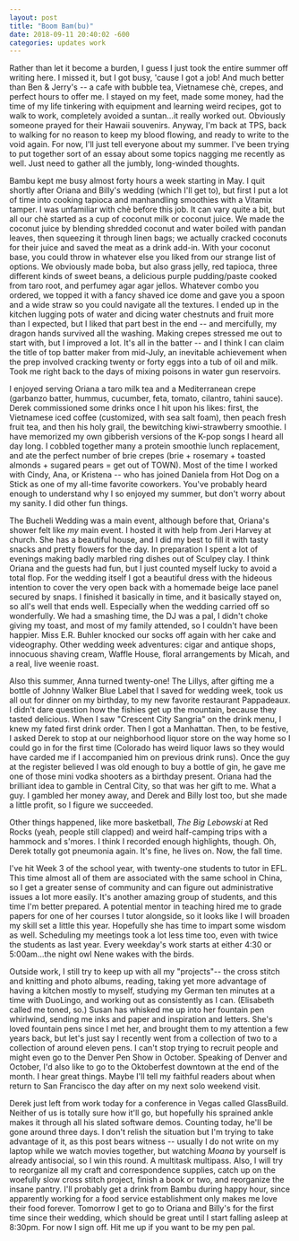 ```yaml
---
layout: post
title: "Boom Bam(bu)"
date: 2018-09-11 20:40:02 -600
categories: updates work
--- 
```

Rather than let it become a burden, I guess I just took the entire summer off writing here. I missed it, but I got busy, 'cause I got a job! And much better than Ben & Jerry's -- a cafe with bubble tea, Vietnamese chè, crepes, and perfect hours to offer me. I stayed on my feet, made some money, had the time of my life tinkering with equipment and learning weird recipes, got to walk to work, completely avoided a suntan...it really worked out. Obviously someone prayed for their Hawaii souvenirs. Anyway, I'm back at TPS, back to walking for no reason to keep my blood flowing, and ready to write to the void again. For now, I'll just tell everyone about my summer. I've been trying to put together sort of an essay about some topics nagging me recently as well. Just need to gather all the jumbly, long-winded thoughts.

Bambu kept me busy almost forty hours a week starting in May. I quit shortly after Oriana and Billy's wedding (which I'll get to), but first I put a lot of time into cooking tapioca and manhandling smoothies with a Vitamix tamper. I was unfamiliar with chè before this job. It can vary quite a bit, but all our chè started as a cup of coconut milk or coconut juice. We made the coconut juice by blending shredded coconut and water boiled with pandan leaves, then squeezing it through linen bags; we actually cracked coconuts for their juice and saved the meat as a drink add-in. With your coconut base, you could throw in whatever else you liked from our strange list of options. We obviously made boba, but also grass jelly, red tapioca, three different kinds of sweet beans, a delicious purple pudding/paste cooked from taro root, and perfumey agar agar jellos. Whatever combo you ordered, we topped it with a fancy shaved ice dome and gave you a spoon and a wide straw so you could navigate all the textures. I ended up in the kitchen lugging pots of water and dicing water chestnuts and fruit more than I expected, but I liked that part best in the end -- and mercifully, my dragon hands survived all the washing. Making crepes stressed me out to start with, but I improved a lot. It's all in the batter -- and I think I can claim the title of top batter maker from mid-July, an inevitable achievement when the prep involved cracking twenty or forty eggs into a tub of oil and milk. Took me right back to the days of mixing poisons in water gun reservoirs. 

I enjoyed serving Oriana a taro milk tea and a Mediterranean crepe (garbanzo batter, hummus, cucumber, feta, tomato, cilantro, tahini sauce). Derek commissioned some drinks once I hit upon his likes: first, the Vietnamese iced coffee (customized, with sea salt foam), then peach fresh fruit tea, and then his holy grail, the bewitching kiwi-strawberry smoothie. I have memorized my own gibberish versions of the K-pop songs I heard all day long. I cobbled together many a protein smoothie lunch replacement, and ate the perfect number of brie crepes (brie + rosemary + toasted almonds + sugared pears = get out of TOWN). Most of the time I worked with Cindy, Ana, or Kristena -- who has joined Daniela from Hot Dog on a Stick as one of my all-time favorite coworkers. You've probably heard enough to understand why I so enjoyed my summer, but don't worry about my sanity. I did other fun things.

The Bucheli Wedding was a main event, although before that, Oriana's shower felt like *my* main event. I hosted it with help from Jeri Harvey at church. She has a beautiful house, and I did my best to fill it with tasty snacks and pretty flowers for the day. In preparation I spent a lot of evenings making badly marbled ring dishes out of Sculpey clay. I think Oriana and the guests had fun, but I just counted myself lucky to avoid a total flop. For the wedding itself I got a beautiful dress with the hideous intention to cover the very open back with a homemade beige lace panel secured by snaps. I finished it basically in time, and it basically stayed on, so all's well that ends well. Especially when the wedding carried off so wonderfully. We had a smashing time, the DJ was a pal, I didn't choke giving my toast, and most of my family attended, so I couldn't have been happier. Miss E.R. Buhler knocked our socks off again with her cake and videography. Other wedding week adventures: cigar and antique shops, innocuous shaving cream, Waffle House, floral arrangements by Micah, and a real, live weenie roast. 

Also this summer, Anna turned twenty-one! The Lillys, after gifting me a bottle of Johnny Walker Blue Label that I saved for wedding week, took us all out for dinner on my birthday, to my new favorite restaurant Pappadeaux. I didn't dare question how the fishies get up the mountain, because they tasted delicious. When I saw "Crescent City Sangria" on the drink menu, I knew my fated first drink order. Then I got a Manhattan. Then, to be festive, I asked Derek to stop at our neighborhood liquor store on the way home so I could go in for the first time (Colorado has weird liquor laws so they would have carded me if I accompanied him on previous drink runs). Once the guy at the register believed I was old enough to buy a bottle of gin, he gave me one of those mini vodka shooters as a birthday present. Oriana had the brilliant idea to gamble in Central City, so that was her gift to me. What a guy. I gambled her money away, and Derek and Billy lost too, but she made a little profit, so I figure we succeeded. 

Other things happened, like more basketball, *The Big Lebowski* at Red Rocks (yeah, people still clapped) and weird half-camping trips with a hammock and s'mores. I think I recorded enough highlights, though. Oh, Derek totally got pneumonia again. It's fine, he lives on. Now, the fall time.

I've hit Week 3 of the school year, with twenty-one students to tutor in EFL. This time almost all of them are associated with the same school in China, so I get a greater sense of community and can figure out administrative issues a lot more easily. It's another amazing group of students, and this time I'm better prepared. A potential mentor in teaching hired me to grade papers for one of her courses I tutor alongside, so it looks like I will broaden my skill set a little this year. Hopefully she has time to impart some wisdom as well. Scheduling my meetings took a lot less time too, even with twice the students as last year. Every weekday's work starts at either 4:30 or 5:00am...the night owl Nene wakes with the birds.

Outside work, I still try to keep up with all my "projects"-- the cross stitch and knitting and photo albums, reading, taking yet more advantage of having a kitchen mostly to myself, studying my German ten minutes at a time with DuoLingo, and working out as consistently as I can. (Elisabeth called me toned, so.) Susan has whisked me up into her fountain pen whirlwind, sending me inks and paper and inspiration and letters. She's loved fountain pens since I met her, and brought them to my attention a few years back, but let's just say I recently went from a collection of two to a collection of around eleven pens. I can't stop trying to recruit people and might even go to the Denver Pen Show in October. Speaking of Denver and October, I'd also like to go to the Oktoberfest downtown at the end of the month. I hear great things. Maybe I'll tell my faithful readers about when return to San Francisco the day after on my next solo weekend visit.

Derek just left from work today for a conference in Vegas called GlassBuild. Neither of us is totally sure how it'll go, but hopefully his sprained ankle makes it through all his slated software demos. Counting today, he'll be gone around three days. I don't relish the situation but I'm trying to take advantage of it, as this post bears witness -- usually I do not write on my laptop while we watch movies together, but watching *Moana* by yourself is already antisocial, so I win this round. A multitask multipass. Also, I will try to reorganize all my craft and correspondence supplies, catch up on the woefully slow cross stitch project, finish a book or two, and reorganize the insane pantry. I'll probably get a drink from Bambu during happy hour, since apparently working for a food service establishment only makes me love their food forever. Tomorrow I get to go to Oriana and Billy's for the first time since their wedding, which should be great until I start falling asleep at 8:30pm. For now I sign off. Hit me up if you want to be my pen pal. 



